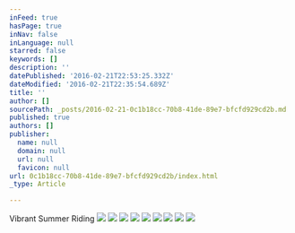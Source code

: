 ```yaml
---
inFeed: true
hasPage: true
inNav: false
inLanguage: null
starred: false
keywords: []
description: ''
datePublished: '2016-02-21T22:53:25.332Z'
dateModified: '2016-02-21T22:35:54.689Z'
title: ''
author: []
sourcePath: _posts/2016-02-21-0c1b18cc-70b8-41de-89e7-bfcfd929cd2b.md
published: true
authors: []
publisher:
  name: null
  domain: null
  url: null
  favicon: null
url: 0c1b18cc-70b8-41de-89e7-bfcfd929cd2b/index.html
_type: Article

---
```

Vibrant Summer Riding
![](https://the-grid-user-content.s3-us-west-2.amazonaws.com/407d292b-9819-44cc-a194-7a221f35373d.jpg)
![](https://the-grid-user-content.s3-us-west-2.amazonaws.com/d28fc497-3c40-4d39-9b86-f9b75c3f9d6c.jpg)
![](https://the-grid-user-content.s3-us-west-2.amazonaws.com/f5ea3d4d-e3d2-4982-b1f8-fd372dfb18bf.jpg)
![](https://the-grid-user-content.s3-us-west-2.amazonaws.com/1c055483-a7ac-4f3a-9fbf-818ab9475338.jpg)
![](https://the-grid-user-content.s3-us-west-2.amazonaws.com/1377b9d0-d3f2-4eb6-b1c7-0a1fdfcb2541.jpg)
![](https://the-grid-user-content.s3-us-west-2.amazonaws.com/aae4b130-7cee-4c23-9f59-872ef962b3c6.jpg)
![](https://the-grid-user-content.s3-us-west-2.amazonaws.com/69f85a61-398a-42d6-9164-ff45216aa9ff.jpg)
![](https://the-grid-user-content.s3-us-west-2.amazonaws.com/ff34ffff-d94d-4572-9b5a-1761d0f9285d.jpg)
![](https://the-grid-user-content.s3-us-west-2.amazonaws.com/d3c488f6-ecd7-4b75-96fc-0078ef5ffd47.jpg)